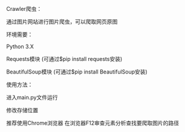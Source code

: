 Crawler爬虫：

通过图片网站进行图片爬虫，可以爬取网页原图

环境需要：

Python 3.X

Requests模块 (可通过$pip install requests安装)

BeautifulSoup模块 (可通过$pip install BeautifulSoup安装)

使用方法：

进入main.py文件运行

修改存储位置

推荐使用Chrome浏览器  在浏览器F12审查元素分析查找要爬取图片的路径 


